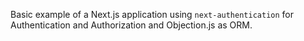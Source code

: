 Basic example of a Next.js application using `next-authentication` for Authentication and Authorization and Objection.js as ORM.
